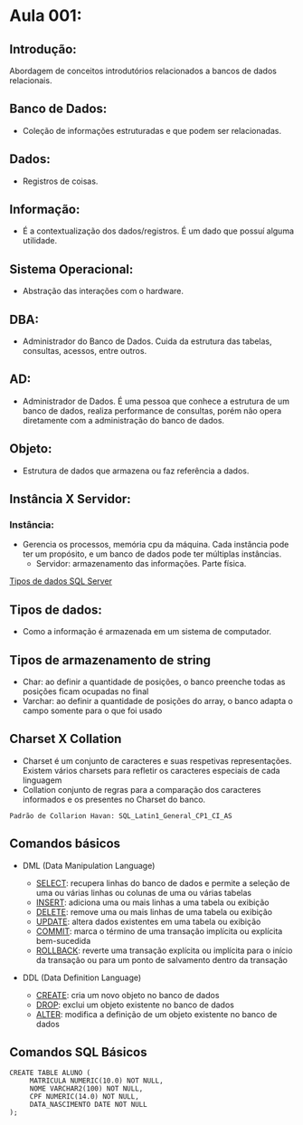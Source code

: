 # Aula 001:

## Introdução:
Abordagem de conceitos introdutórios relacionados a bancos de dados relacionais.

## Banco de Dados:
* Coleção de informações estruturadas e que podem ser relacionadas.

## Dados:
* Registros de coisas.

## Informação: 
* É a contextualização dos dados/registros. É um dado que possuí alguma utilidade.

## Sistema Operacional:
* Abstração das interações com o hardware.

## DBA: 
* Administrador do Banco de Dados. Cuida da estrutura das tabelas, consultas, acessos, entre outros.

## AD:
* Administrador de Dados. É uma pessoa que conhece a estrutura de um banco de dados, realiza performance de consultas, porém não opera diretamente com a administração do banco de dados. 

## Objeto:
* Estrutura de dados que armazena ou faz referência a dados.

## Instância X Servidor:
### Instância: 
* Gerencia os processos, memória cpu da máquina. Cada instância pode ter um propósito, e um banco de dados pode ter múltiplas instâncias.
    * Servidor: armazenamento das informações. Parte física. 

[Tipos de dados SQL Server](https://learn.microsoft.com/pt*br/sql/t*sql/data*types/data*types*transact*sql?view=sql*server*ver16)

## Tipos de dados: 
* Como a informação é armazenada em um sistema de computador.

## Tipos de armazenamento de string
* Char: ao definir a quantidade de posições, o banco preenche todas as posições ficam ocupadas no final
* Varchar: ao definir a quantidade de posições do array, o banco adapta o campo somente para o que foi usado

## Charset X Collation
* Charset é um conjunto de caracteres e suas respetivas representações. Existem vários charsets para refletir os caracteres especiais de cada linguagem
* Collation conjunto de regras para a comparação dos caracteres informados e os presentes no Charset do banco.

`Padrão de Collarion Havan: SQL_Latin1_General_CP1_CI_AS`

## Comandos básicos
* DML (Data Manipulation Language)
	* [SELECT](https://learn.microsoft.com/pt-br/sql/t-sql/queries/select-transact-sql?view=sql-server-ver16): recupera linhas do banco de dados e permite a seleção de uma ou várias linhas ou colunas de uma ou várias tabelas
	* [INSERT](https://learn.microsoft.com/pt-br/sql/t-sql/statements/insert-transact-sql?view=sql-server-ver16): adiciona uma ou mais linhas a uma tabela ou exibição
	* [DELETE](https://learn.microsoft.com/pt-br/sql/t-sql/statements/delete-transact-sql?view=sql-server-ver16): remove uma ou mais linhas de uma tabela ou exibição 
	* [UPDATE](https://learn.microsoft.com/pt-br/sql/t-sql/queries/update-transact-sql?view=sql-server-ver16): altera dados existentes em uma tabela ou exibição 
	* [COMMIT](https://learn.microsoft.com/pt-br/sql/t-sql/language-elements/commit-transaction-transact-sql?view=sql-server-ver16): marca o término de uma transação implícita ou explícita bem-sucedida
	* [ROLLBACK](https://learn.microsoft.com/pt-br/sql/t-sql/language-elements/rollback-transaction-transact-sql?view=sql-server-ver16): reverte uma transação explícita ou implícita para o início da transação ou para um ponto de salvamento dentro da transação

* DDL (Data Definition Language)
	* [CREATE](https://learn.microsoft.com/pt-br/sql/t-sql/statements/create-database-transact-sql?view=sql-server-ver16&tabs=sqlpool): cria um novo objeto no banco de dados
	* [DROP](https://learn.microsoft.com/en-us/sql/t-sql/statements/drop-table-transact-sql?view=sql-server-ver16): exclui um objeto existente no banco de dados
	* [ALTER](https://learn.microsoft.com/en-us/sql/t-sql/statements/alter-table-transact-sql?view=sql-server-ver16): modifica a definição de um objeto existente no banco de dados

## Comandos SQL Básicos
    CREATE TABLE ALUNO (
         MATRICULA NUMERIC(10.0) NOT NULL,
         NOME VARCHAR2(100) NOT NULL,
         CPF NUMERIC(14.0) NOT NULL,
         DATA_NASCIMENTO DATE NOT NULL
    );
